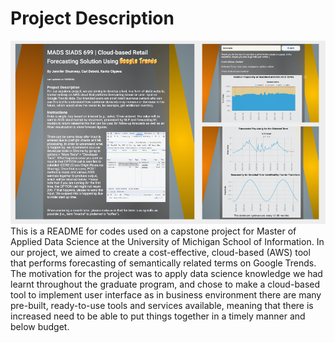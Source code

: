 # Project Description
![screenshot](tool_screenshot.png)
<br>This is a README for codes used on a capstone project for Master of Applied Data Science at the University of Michigan School of Information. In our project, we aimed to create a cost-effective, cloud-based (AWS) tool that performs forecasting of semantically related terms on Google Trends. The motivation for the project was to apply data science knowledge we had learnt throughout the graduate program, and chose to make a cloud-based tool to implement user interface as in business environment there are many pre-built, ready-to-use tools and services available, meaning that there is increased need to be able to put things together in a timely manner and below budget.
